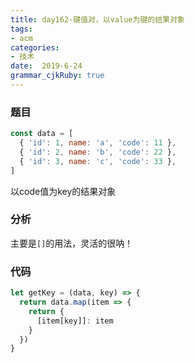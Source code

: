 ```yaml
---
title: day162-键值对，以value为键的结果对象
tags: 
- acm
categories: 
- 技术
date:  2019-6-24
grammar_cjkRuby: true
---
```

### 题目

```js
const data = [
  { 'id': 1, name: 'a', 'code': 11 },
  { 'id': 2, name: 'b', 'code': 22 },
  { 'id': 3, name: 'c', 'code': 33 },
]
```
以code值为key的结果对象

<!--more-->

### 分析

主要是`[]`的用法，灵活的很呐！

### 代码

```js
let getKey = (data, key) => {
  return data.map(item => {
    return {
      [item[key]]: item
    }
  })
}
```
